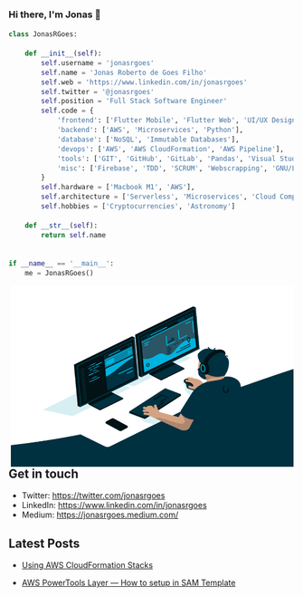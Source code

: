 ### Hi there, I'm Jonas 👋

```python
class JonasRGoes:

    def __init__(self):
        self.username = 'jonasrgoes'
        self.name = 'Jonas Roberto de Goes Filho'
        self.web = 'https://www.linkedin.com/in/jonasrgoes'
        self.twitter = '@jonasrgoes'
        self.position = 'Full Stack Software Engineer'
        self.code = {
            'frontend': ['Flutter Mobile', 'Flutter Web', 'UI/UX Design', 'Dart', 'Swift', 'Kotlin'],
            'backend': ['AWS', 'Microservices', 'Python'],
            'database': ['NoSQL', 'Immutable Databases'],
            'devops': ['AWS', 'AWS CloudFormation', 'AWS Pipeline'],
            'tools': ['GIT', 'GitHub', 'GitLab', 'Pandas', 'Visual Studio Code', 'Android Studio', 'XCode'],
            'misc': ['Firebase', 'TDD', 'SCRUM', 'Webscrapping', 'GNU/Linux'],
        }
        self.hardware = ['Macbook M1', 'AWS'],
        self.architecture = ['Serverless', 'Microservices', 'Cloud Computing'],
        self.hobbies = ['Cryptocurrencies', 'Astronomy']

    def __str__(self):
        return self.name


if __name__ == '__main__':
    me = JonasRGoes()


```

<img align="right" alt="GIF" src="https://raw.githubusercontent.com/jonasrgoes/jonasrgoes/master/code.gif" width="500" height="320" />

## Get in touch

- Twitter: https://twitter.com/jonasrgoes
- LinkedIn: https://www.linkedin.com/in/jonasrgoes
- Medium: https://jonasrgoes.medium.com/

## Latest Posts


- [Using AWS CloudFormation Stacks](https://jonasrgoes.medium.com/using-aws-cloudformation-stacks-28d2fded458d)

- [AWS PowerTools Layer — How to setup in SAM Template](https://jonasrgoes.medium.com/aws-powertools-layer-how-to-setup-in-sam-e9e74ae32b67)

<!--
**jonasrgoes/jonasrgoes** is a ✨ _special_ ✨ repository because its `README.md` (this file) appears on your GitHub profile.

Here are some ideas to get you started:

- 🔭 I’m currently working on ...
- 🌱 I’m currently learning ...
- 👯 I’m looking to collaborate on ...
- 🤔 I’m looking for help with ...
- 💬 Ask me about ...
- 📫 How to reach me: ...
- 😄 Pronouns: ...
- ⚡ Fun fact: ...
-->
